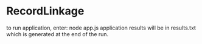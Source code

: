# RecordLinkage

to run application, enter: node app.js
application results will be in results.txt which is generated at the end of the run.